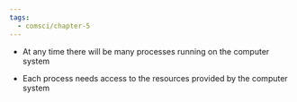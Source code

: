 ```yaml
---
tags:
  - comsci/chapter-5
---
```

- At any time there will be many processes running on the computer system
    
- Each process needs access to the resources provided by the computer system